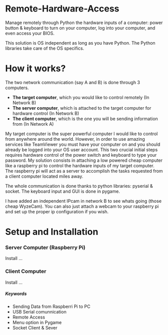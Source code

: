 # Remote-Hardware-Access
Manage remotely through Python the hardware inputs of a computer: power button &amp; keyboard to turn on your computer, log into your computer, and even access your BIOS.

This solution is OS independent as long as you have Python. The Python libraries take care of the OS specifics.

# How it works?
The two network communication (say A and B) is done through 3 computers. 
- <b>The target computer</b>, which you would like to control remotely (In Network B)
- <b>The server computer</b>, which is attached to the target computer for hardware control (In Network B)
- <b>The client computer</b>, which is the one you will be sending information from (In Network A)

My target computer is the super powerful computer I would like to control from anywhere around the world. However, in order to use amazing services like TeamViewer you must have your computer on and you should already be logged into your OS user account. This two crucial initial steps requires hardware control of the power switch and keyboard to type your password. My solution consists in attaching a low powered cheap computer like a raspberry pi to control the hardware inputs of my target computer. The raspberry pi will act as a server to accomplish the tasks requested from a client computer located miles away. 

The whole communication is done thanks to python libraries: pyserial & socket. The keyboard input and GUI is done in pygame.

I have added an independent IPcam in network B to see whats going (those cheap WyzeCam). You can also just attach a webcam to your raspberry pi and set up the proper ip configuration if you wish. 

# Setup and Installation
### Server Computer (Raspberry Pi)
Install ...

### Client Computer 
Install ...


##### Keywords
* Sending Data from Raspberri Pi to PC
* USB Serial comunnication
* Remote Access
* Menu option in Pygame
* Socket Client & Sever